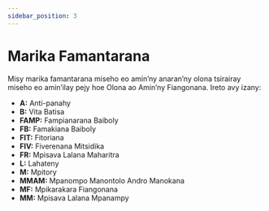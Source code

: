 ```yaml
---
sidebar_position: 3
---
```


# Marika Famantarana

Misy marika famantarana miseho eo amin’ny anaran’ny olona tsirairay miseho eo amin’ilay pejy hoe Olona ao Amin’ny Fiangonana. Ireto avy izany:

- **A:** Anti-panahy
- **B:** Vita Batisa
- **FAMP:** Fampianarana Baiboly
- **FB:** Famakiana Baiboly
- **FIT:** Fitoriana
- **FIV:** Fiverenana Mitsidika
- **FR:** Mpisava Lalana Maharitra
- **L:** Lahateny
- **M:** Mpitory
- **MMAM:** Mpanompo Manontolo Andro Manokana
- **MF:** Mpikarakara Fiangonana
- **MM:** Mpisava Lalana Mpanampy

